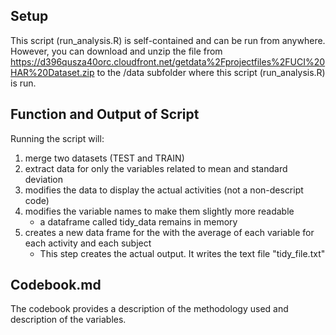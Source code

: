 ## Setup
This script (run_analysis.R) is self-contained and can be run from anywhere. 
However, you can download and unzip the file from https://d396qusza40orc.cloudfront.net/getdata%2Fprojectfiles%2FUCI%20HAR%20Dataset.zip 
to the /data subfolder where this script (run_analysis.R) is run.

## Function and Output of Script
Running the script will:

1. merge two datasets (TEST and TRAIN) 
2. extract data for only the variables related to mean and standard deviation
3. modifies the data to display the actual activities (not a non-descript code)
4. modifies the variable names to make them slightly more readable
   * a dataframe called tidy_data remains in memory
5. creates a new data frame for the with the average of each variable for each activity and each subject
   * This step creates the actual output. It writes the text file "tidy_file.txt"
   
## Codebook.md
The codebook provides a description of the methodology used and description of 
the variables.
